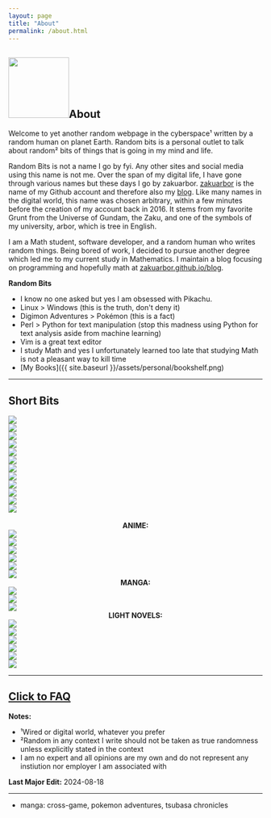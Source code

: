 ```yaml
---
layout: page
title: "About"
permalink: /about.html
---
```

<h2 id = "page-title"><img id = "pikachu-title" width="120px" src = "{{site.baseurl}}/assets/site/pikachu-pencil-color-filter.jpg">About</h2>

<p>
  Welcome to yet another random webpage in the cyberspace¹ written by a random human on planet Earth. Random bits is a personal outlet 
  to talk about random² bits of things that is going in my mind and life.
</p>

Random Bits is not a name I go by fyi. Any other sites and social media using this name is not me. Over the span of my digital life, I have 
gone through various names but these days I go by zakuarbor. [zakuarbor](https://github.com/zakuArbor/) is the name of my Github account and 
therefore also my [blog](https://zakuarbor.github.io/blog). Like many names in the digital world, this name was chosen arbitrary, within a 
few minutes before the creation of my account back in 2016. It stems from my favorite Grunt from the Universe of Gundam, the Zaku, and 
one of the symbols of my university, arbor, which is tree in English.

I am a Math student, software developer, and a random human who writes random things. 
Being bored of work, I decided to pursue another degree which led me to my current study in Mathematics. 
I maintain a blog focusing on programming and hopefully math at <a href = "https://zakuarbor.github.io/blog">zakuarbor.github.io/blog</a>. 

<b class = "ul-p">Random Bits</b>
* I know no one asked but yes I am obsessed with Pikachu. 
* Linux > Windows (this is the truth, don't deny it)
* Digimon Adventures > Pokémon (this is a fact)
* Perl > Python for text manipulation (stop this madness using Python for text analysis aside from machine learning)
* Vim is a great text editor
* I study Math and yes I unfortunately learned too late that studying Math is not a pleasant way to kill time
* [My Books]({{ site.baseurl }}/assets/personal/bookshelf.png)

<hr/>

## Short Bits

<div class = "quick-badges">
<div><img src = "pixel button for coffee" src = "{{ site.baseurl }}/assets/buttons/coffee-powered.gif"></div>
<div><img src = "pixel button for chi cat cs major" src = "{{ site.baseurl }}/assets/buttons/cs-cat.gif"></div>
<div><img src = "pixel button for confused cat in math" src = "{{ site.baseurl }}/assets/buttons/math-major.gif"></div>
<div><img src = "pixel button for Pokemon taken from meltingsnow" src = "{{ site.baseurl }}/assets/buttons/pokemon-meltingsnow.gif"></div>
<div><img src = "pixel button for Fedora OS" src = "{{ site.baseurl }}/assets/buttons/powered_by_fedora_alt.png"/></div>
<div><img src = "pixel button for VIM" src = "{{ site.baseurl }}/assets/buttons/vim.gif"/></div>
<div><img src = "pixel button for firefox" src = "{{ site.baseurl }}/assets/buttons/firefox.gif"></div>
<div><img src = "pixel button for GNU/Linux" src = "{{ site.baseurl }}/assets/buttons/gnu-linux.gif"></div>
<div><img src = "pixel button for C Programming" src = "{{ site.baseurl }}/assets/buttons/c.png"></div>
<div><img src = "pixel button for Perl" src = "{{ site.baseurl }}/assets/buttons/perl.png"></div>
<div><img src = "pixel button for Bash" src = "{{ site.baseurl }}/assets/buttons/bash.png"></div>
<div><img src = "pixel button for LATEX" src = "{{ site.baseurl }}/assets/buttons/latex.png"></div>
</div><br/>
<center><b>ANIME:</b></center>
<div class = "badges-120">
<div><img src = "digimon adventures 01" src = "{{ site.baseurl }}/assets/buttons/anime-manga-ln/digimon.png"></div>
<div><img src = "Tsubasa Chronicles" src = "{{ site.baseurl }}/assets/buttons/anime-manga-ln/tsubasa-chronicles.png"></div>
<div><img src = "Clannad" src = "{{ site.baseurl }}/assets/buttons/anime-manga-ln/clannad.png"></div>
<div><img src = "Lycoris Recoil" src = "{{ site.baseurl }}/assets/buttons/anime-manga-ln/lycoris.png"></div>
<div><img src = "Gundam" src = "{{ site.baseurl }}/assets/buttons/anime-manga-ln/gundam.png"></div>
<div><img src = "Inyuasha" src = "{{ site.baseurl }}/assets/buttons/anime-manga-ln/inyuasha.png"></div>

</div>

<center><b>MANGA:</b></center>
<div class = "badges-120">
<div><img src = "cross-game" src = "{{ site.baseurl }}/assets/buttons/anime-manga-ln/cross-game.png"></div>
<div><img src = "hidamari sketch" src = "{{ site.baseurl }}/assets/buttons/anime-manga-ln/hidamari-sketch.png"></div>
<div><img src = "Twin Spica" src = "{{ site.baseurl }}/assets/buttons/anime-manga-ln/twin-spica.png"></div>
</div>

<center><b>LIGHT NOVELS:</b></center>
<div class = "badges-120">
<div><img src = "legend of the galactic heroes" src = "{{ site.baseurl }}/assets/buttons/anime-manga-ln/lotgh.png"></div>
<div><img src = "Monogatari" src = "{{ site.baseurl }}/assets/buttons/anime-manga-ln/monogatari.png"></div>
<div><img src = "5cm per second" src = "{{ site.baseurl }}/assets/buttons/anime-manga-ln/5cms.png"></div>
<div><img src = "Vivy" src = "{{ site.baseurl }}/assets/buttons/anime-manga-ln/vivy.png"></div>
<div><img src = "Banner of the Stars" src = "{{ site.baseurl }}/assets/buttons/anime-manga-ln/banner-stars.png"></div>
<div><img src = "Full Metal Panic" src = "{{ site.baseurl }}/assets/buttons/anime-manga-ln/full-metal-panic.png"></div>
</div>

<hr/>

<h2><a href = "faq">Click to FAQ</a></h2>

<b class = "ul-p">Notes:</b> 
<ul class>
<li>¹Wired or digital world, whatever you prefer</li>
<li>²Random in any context I write should not be taken as true randomness unless explicitly stated in the context</li>
<li>I am no expert and all opinions are my own and do not represent any instiution nor employer I am associated with</li>
</ul>

<p class = "last-edit"><b>Last Major Edit:</b> 2024-08-18</p> 

---

* manga: cross-game, pokemon adventures, tsubasa chronicles
